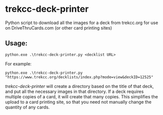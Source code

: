 # trekcc-deck-printer
Python script to download all the images for a deck from trekcc.org for use on DriveThruCards.com (or other card printing sites)

## Usage:
`python.exe .\trekcc-deck-printer.py <decklist URL>`

For example:

`python.exe .\trekcc-deck-printer.py "https://www.trekcc.org/decklists/index.php?mode=view&deckID=12525"`

_trekcc-deck-printer_ will create a directory based on the title of that deck, and put all the necessary images in that directory. If a deck requires multiple copies of a card, it will create that many copies. This simplifies the upload to a card printing site, so that you need not manually change the quantity of any cards.